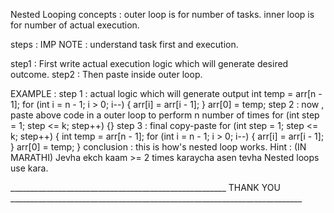 Nested Looping concepts : 
outer loop is for number of tasks.
inner loop is for number of actual execution.

steps : 
IMP NOTE : understand task first and execution.

step1 : First write actual execution logic which will generate desired outcome.
step2 : Then paste inside outer loop. 

EXAMPLE :
step 1 : actual logic which will generate output
        int temp = arr[n - 1];
        for (int i = n - 1; i > 0; i--)
        {
            arr[i] = arr[i - 1];
        }
        arr[0] = temp;
step 2 : now , paste above code in a outer loop to perform n number of times 
      for (int step = 1; step <= k; step++)
      {}
step 3 : final copy-paste
    for (int step = 1; step <= k; step++)
    {
        int temp = arr[n - 1];
        for (int i = n - 1; i > 0; i--)
        {
            arr[i] = arr[i - 1];
        }
        arr[0] = temp;
    }
conclusion : this is how's nested loop works.
Hint : (IN MARATHI)
Jevha ekch kaam >= 2 times karaycha asen tevha Nested loops use kara.

______________________________________________________ THANK YOU _________________________________________________________________________
